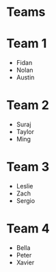 # Teams

# Team 1
- Fidan
- Nolan
- Austin

# Team 2
- Suraj
- Taylor
- Ming

# Team 3
- Leslie
- Zach
- Sergio

# Team 4
- Bella
- Peter
- Xavier